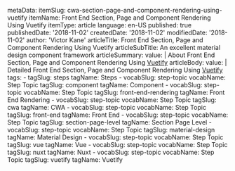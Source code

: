 metaData:
    itemSlug: cwa-section-page-and-component-rendering-using-vuetify
    itemName: Front End Section, Page and Component Rendering Using Vuetify
    itemType: article
    language: en-US
    published: true
    publishedDate: '2018-11-02'
    createdDate: '2018-11-02'
    modifiedDate: '2018-11-02'
author: 'Victor Kane'
articleTitle: Front End Section, Page and Component Rendering Using Vuetify
articleSubTitle: An excellent material design component framework
articleSummary:
    value: |
        About Front End Section, Page and Component Rendering Using [Vuetify](https://vuetifyjs.com/en/)
articleBody:
    value: |
        Detailed Front End Section, Page and Component Rendering Using [Vuetify](https://vuetifyjs.com/en/)
tags:
    - tagSlug: steps
      tagName: Steps
    - vocabSlug: step-topic
      vocabName: Step Topic
      tagSlug: component
      tagName: Component
    - vocabSlug: step-topic
      vocabName: Step Topic
      tagSlug: front-end-rendering
      tagName: Front End Rendering
    - vocabSlug: step-topic
      vocabName: Step Topic
      tagSlug: cwa
      tagName: CWA
    - vocabSlug: step-topic
      vocabName: Step Topic
      tagSlug: front-end
      tagName: Front End
    - vocabSlug: step-topic
      vocabName: Step Topic
      tagSlug: section-page-level
      tagName: Section Page Level
    - vocabSlug: step-topic
      vocabName: Step Topic
      tagSlug: material-design
      tagName: Material Design
    - vocabSlug: step-topic
      vocabName: Step Topic
      tagSlug: vue
      tagName: Vue
    - vocabSlug: step-topic
      vocabName: Step Topic
      tagSlug: nuxt
      tagName: Nuxt
    - vocabSlug: step-topic
      vocabName: Step Topic
      tagSlug: vuetify
      tagName: Vuetify
